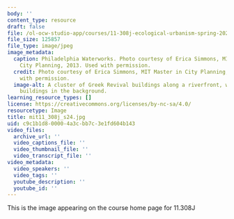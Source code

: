 ```yaml
---
body: ''
content_type: resource
draft: false
file: /ol-ocw-studio-app/courses/11-308j-ecological-urbanism-spring-2024/mit11_308j_s24.jpg
file_size: 125857
file_type: image/jpeg
image_metadata:
  caption: Philadelphia Waterworks. Photo courtesy of Erica Simmons, MIT Master in
    City Planning, 2013. Used with permission.
  credit: Photo courtesy of Erica Simmons, MIT Master in City Planning, 2013. Used
    with permission.
  image-alt: A cluster of Greek Revival buildings along a riverfront, with larger
    buildings in the background.
learning_resource_types: []
license: https://creativecommons.org/licenses/by-nc-sa/4.0/
resourcetype: Image
title: mit11_308j_s24.jpg
uid: c9c1b1d8-0000-4a3c-bb7c-3e1fd604b143
video_files:
  archive_url: ''
  video_captions_file: ''
  video_thumbnail_file: ''
  video_transcript_file: ''
video_metadata:
  video_speakers: ''
  video_tags: ''
  youtube_description: ''
  youtube_id: ''
---
```

This is the image appearing on the course home page for 11.308J